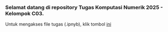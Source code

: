 ### Selamat datang di repository Tugas Komputasi Numerik 2025 - Kelompok C03.
Untuk mengakses file tugas (.ipnyb), klik tombol [ini](https://github.com/wildankev/KomnumC03WK/blob/main/C03_ProgramKomnum_25.ipynb)
